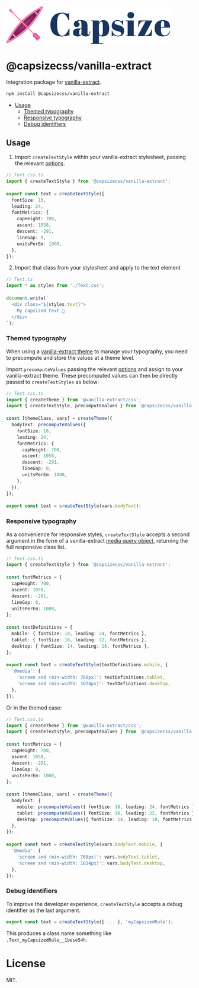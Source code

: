 <img src="https://raw.githubusercontent.com/seek-oss/capsize/HEAD/images/capsize-header.png" alt="Capsize" title="Capsize" width="443px" />
<br/>

# @capsizecss/vanilla-extract

Integration package for [vanilla-extract](https://vanilla-extract.style).

```bash
npm install @capsizecss/vanilla-extract
```

- [Usage](#usage)
  - [Themed typography](#themed-typography)
  - [Responsive typography](#responsive-typography)
  - [Debug identifiers](#debug-identifiers)

## Usage

1. Import `createTextStyle` within your vanilla-extract stylesheet, passing the relevant [options](../../README.md#options).

```ts
// Text.css.ts
import { createTextStyle } from '@capsizecss/vanilla-extract';

export const text = createTextStyle({
  fontSize: 16,
  leading: 24,
  fontMetrics: {
    capHeight: 700,
    ascent: 1058,
    descent: -291,
    lineGap: 0,
    unitsPerEm: 1000,
  },
});
```

2. Import that class from your stylesheet and apply to the text element

```ts
// Text.ts
import * as styles from './Text.css';

document.write(`
  <div class="${styles.text}">
    My capsized text 🛶
  </div>
`);
```

### Themed typography

When using a [vanilla-extract theme](https://vanilla-extract.style/documentation/styling-api/#createtheme) to manage your typography, you need to precompute and store the values at a theme level.

Import `precomputeValues` passing the relevant [options](../../README.md#options) and assign to your vanilla-extract theme. These precomputed values can then be directly passed to `createTextStyles` as below:

```ts
// Text.css.ts
import { createTheme } from '@vanilla-extract/css';
import { createTextStyle, precomputeValues } from '@capsizecss/vanilla-extract';

const [themeClass, vars] = createTheme({
  bodyText: precomputeValues({
    fontSize: 18,
    leading: 24,
    fontMetrics: {
      capHeight: 700,
      ascent: 1058,
      descent: -291,
      lineGap: 0,
      unitsPerEm: 1000,
    },
  }),
});

export const text = createTextStyle(vars.bodyText);
```

### Responsive typography

As a convenience for responsive styles, `createTextStyle` accepts a second argument in the form of a vanilla-extract [media query object](https://vanilla-extract.style/documentation/styling-api/#style), returning the full responsive class list.

```ts
// Text.css.ts
import { createTextStyle } from '@capsizecss/vanilla-extract';

const fontMetrics = {
  capHeight: 700,
  ascent: 1058,
  descent: -291,
  lineGap: 0,
  unitsPerEm: 1000,
};

const textDefinitions = {
  mobile: { fontSize: 18, leading: 24, fontMetrics },
  tablet: { fontSize: 16, leading: 22, fontMetrics },
  desktop: { fontSize: 14, leading: 18, fontMetrics },
};

export const text = createTextStyle(textDefinitions.mobile, {
  '@media': {
    'screen and (min-width: 768px)': textDefinitions.tablet,
    'screen and (min-width: 1024px)': textDefinitions.desktop,
  },
});
```

Or in the themed case:

```ts
// Text.css.ts
import { createTheme } from '@vanilla-extract/css';
import { createTextStyle, precomputeValues } from '@capsizecss/vanilla-extract';

const fontMetrics = {
  capHeight: 700,
  ascent: 1058,
  descent: -291,
  lineGap: 0,
  unitsPerEm: 1000,
};

const [themeClass, vars] = createTheme({
  bodyText: {
    mobile: precomputeValues({ fontSize: 18, leading: 24, fontMetrics }),
    tablet: precomputeValues({ fontSize: 16, leading: 22, fontMetrics }),
    desktop: precomputeValues({ fontSize: 14, leading: 18, fontMetrics }),
  },
});

export const text = createTextStyle(vars.bodyText.mobile, {
  '@media': {
    'screen and (min-width: 768px)': vars.bodyText.tablet,
    'screen and (min-width: 1024px)': vars.bodyText.desktop,
  },
});
```

### Debug identifiers

To improve the developer experience, `createTextStyle` accepts a debug identifier as the last argument.

```ts
export const text = createTextStyle({ ... }, 'myCapsizedRule');
```

This produces a class name something like `.Text_myCapsizedRule__1bese54h`.

# License

MIT.
